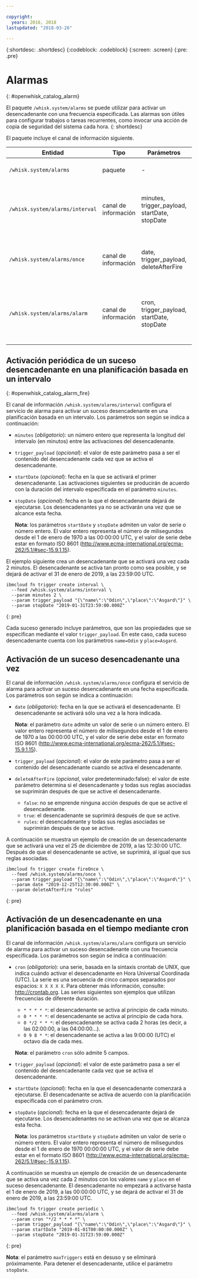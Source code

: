 ```yaml
---

copyright:
  years: 2016, 2018
lastupdated: "2018-03-26"

---
```


{:shortdesc: .shortdesc}
{:codeblock: .codeblock}
{:screen: .screen}
{:pre: .pre}

# Alarmas
{: #openwhisk_catalog_alarm}

El paquete `/whisk.system/alarms` se puede utilizar para activar un desencadenante con una frecuencia especificada. Las alarmas son útiles para configurar trabajos o tareas recurrentes, como invocar una acción de copia de seguridad del sistema cada hora.
{: shortdesc}

El paquete incluye el canal de información siguiente.

| Entidad | Tipo | Parámetros | Descripción |
| --- | --- | --- | --- |
| `/whisk.system/alarms` | paquete | - | Utilidad de alarmas y periodicidad. |
| `/whisk.system/alarms/interval` | canal de información | minutes, trigger_payload, startDate, stopDate | Se activa un suceso desencadenante en una planificación basada en un intervalo. |
| `/whisk.system/alarms/once` | canal de información | date, trigger_payload, deleteAfterFire | Se activa un suceso desencadenante una vez en una fecha específica. |
| `/whisk.system/alarms/alarm` | canal de información | cron, trigger_payload, startDate, stopDate | Se activa un suceso desencadenante en una planificación basada en el tiempo mediante cron. |


## Activación periódica de un suceso desencadenante en una planificación basada en un intervalo
{: #openwhisk_catalog_alarm_fire}

El canal de información `/whisk.system/alarms/interval` configura el servicio de alarma para activar un suceso desencadenante en una planificación basada en un intervalo. Los parámetros son según se indica a continuación:

- `minutes` (*obligatorio*): un número entero que representa la longitud del intervalo (en minutos) entre las activaciones del desencadenante.
- `trigger_payload` (*opcional*): el valor de este parámetro pasa a ser el contenido del desencadenante cada vez que se activa el desencadenante.
- `startDate` (*opcional*): fecha en la que se activará el primer desencadenante.  Las activaciones siguientes se producirán de acuerdo con la duración del intervalo especificada en el parámetro `minutes`.
- `stopDate` (*opcional*): fecha en la que el desencadenante dejará de ejecutarse. Los desencadenantes ya no se activarán una vez que se alcance esta fecha.

  **Nota**: los parámetros `startDate` y `stopDate` admiten un valor de serie o número entero. El valor entero representa el número de milisegundos desde el 1 de enero de 1970 a las 00:00:00 UTC, y el valor de serie debe estar en formato ISO 8601 (http://www.ecma-international.org/ecma-262/5.1/#sec-15.9.1.15).

El ejemplo siguiente crea un desencadenante que se activará una vez cada 2 minutos. El desencadenante se activa tan pronto como sea posible, y se dejará de activar el 31 de enero de 2019, a las 23:59:00 UTC.

  ```
  ibmcloud fn trigger create interval \
    --feed /whisk.system/alarms/interval \
    --param minutes 2 \
    --param trigger_payload "{\"name\":\"Odin\",\"place\":\"Asgard\"}" \
    --param stopDate "2019-01-31T23:59:00.000Z"
  ```
  {: pre}

Cada suceso generado incluye parámetros, que son las propiedades que se especifican mediante el valor `trigger_payload`. En este caso, cada suceso desencadenante cuenta con los parámetros `name=Odin` y `place=Asgard`.

## Activación de un suceso desencadenante una vez

El canal de información `/whisk.system/alarms/once` configura el servicio de alarma para activar un suceso desencadenante en una fecha especificada. Los parámetros son según se indica a continuación:

- `date` (*obligatorio*): fecha en la que se activará el desencadenante. El desencadenante se activará sólo una vez a la hora indicada.

  **Nota**: el parámetro `date` admite un valor de serie o un número entero. El valor entero representa el número de milisegundos desde el 1 de enero de 1970 a las 00:00:00 UTC, y el valor de serie debe estar en formato ISO 8601 (http://www.ecma-international.org/ecma-262/5.1/#sec-15.9.1.15).

- `trigger_payload` (*opcional*): el valor de este parámetro pasa a ser el contenido del desencadenante cuando se activa el desencadenante.

- `deleteAfterFire` (*opcional*, valor predeterminado:false): el valor de este parámetro determina si el desencadenante y todas sus reglas asociadas se suprimirán después de que se active el desencadenante.
  - `false`: no se emprende ninguna acción después de que se active el desencadenante.
  - `true`: el desencadenante se suprimirá después de que se active.
  - `rules`: el desencadenante y todas sus reglas asociadas se suprimirán después de que se active.

A continuación se muestra un ejemplo de creación de un desencadenante que se activará una vez el 25 de diciembre de 2019, a las 12:30:00 UTC. Después de que el desencadenante se active, se suprimirá, al igual que sus reglas asociadas.

  ```
  ibmcloud fn trigger create fireOnce \
    --feed /whisk.system/alarms/once \
    --param trigger_payload "{\"name\":\"Odin\",\"place\":\"Asgard\"}" \
    --param date "2019-12-25T12:30:00.000Z" \
    --param deleteAfterFire "rules"
  ```
  {: pre}

## Activación de un desencadenante en una planificación basada en el tiempo mediante cron

El canal de información `/whisk.system/alarms/alarm` configura un servicio de alarma para activar un suceso desencadenante con una frecuencia especificada. Los parámetros son según se indica a continuación:

- `cron` (*obligatorio*): una serie, basada en la sintaxis crontab de UNIX, que indica cuándo activar el desencadenante en Hora Universal Coordinada (UTC). La serie es una secuencia de cinco campos separados por espacios: `X X X X X`.
Para obtener más información, consulte: http://crontab.org. Las series siguientes son ejemplos que utilizan frecuencias de diferente duración.

  - `* * * * *`: el desencadenante se activa al principio de cada minuto.
  - `0 * * * *`: el desencadenante se activa al principio de cada hora.
  - `0 */2 * * *`: el desencadenante se activa cada 2 horas (es decir, a las 02:00:00, a las 04:00:00...).
  - `0 9 8 * *`: el desencadenante se activa a las 9:00:00 (UTC) el octavo día de cada mes.

  **Nota**: el parámetro `cron` sólo admite 5 campos.

- `trigger_payload` (*opcional*): el valor de este parámetro pasa a ser el contenido del desencadenante cada vez que se activa el desencadenante.

- `startDate` (*opcional*): fecha en la que el desencadenante comenzará a ejecutarse. El desencadenante se activa de acuerdo con la planificación especificada con el parámetro cron.

- `stopDate` (*opcional*): fecha en la que el desencadenante dejará de ejecutarse. Los desencadenantes no se activan una vez que se alcanza esta fecha.

  **Nota**: los parámetros `startDate` y `stopDate` admiten un valor de serie o número entero. El valor entero representa el número de milisegundos desde el 1 de enero de 1970 00:00:00 UTC, y el valor de serie debe estar en el formato ISO 8601 (http://www.ecma-international.org/ecma-262/5.1/#sec-15.9.1.15).

A continuación se muestra un ejemplo de creación de un desencadenante que se activa una vez cada 2 minutos con los valores `name` y `place` en el suceso desencadenante. El desencadenante no empezará a activarse hasta el 1 de enero de 2019, a las 00:00:00 UTC, y se dejará de activar el 31 de enero de 2019, a las 23:59:00 UTC.

  ```
  ibmcloud fn trigger create periodic \
    --feed /whisk.system/alarms/alarm \
    --param cron "*/2 * * * *" \
    --param trigger_payload "{\"name\":\"Odin\",\"place\":\"Asgard\"}" \
    --param startDate "2019-01-01T00:00:00.000Z" \
    --param stopDate "2019-01-31T23:59:00.000Z"
  ```
  {: pre}

 **Nota**: el parámetro `maxTriggers` está en desuso y se eliminará próximamente. Para detener el desencadenante, utilice el parámetro `stopDate`.
